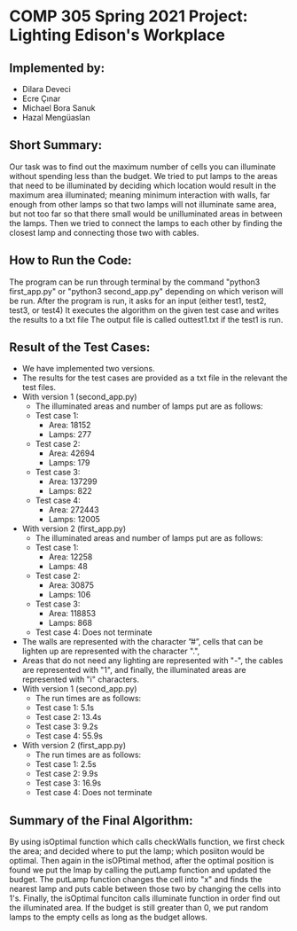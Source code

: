 # COMP 305 Spring 2021 Project: Lighting Edison's Workplace

## Implemented by:
 * Dilara Deveci
 * Ecre Çınar
 * Michael Bora Sanuk
 * Hazal Mengüaslan

## Short Summary:
  Our task was to find out the maximum number of cells you can illuminate without spending less than the budget.
  We tried to put lamps to the areas that need to be illuminated by deciding which location would result in the maximum area illuminated;
  meaning minimum interaction with walls, far enough from other lamps so that two lamps will not illuminate same area, 
  but not too far so that there small would be unilluminated areas in between the lamps. 
  Then we tried to connect the lamps to each other by finding the closest lamp and connecting those two with cables. 
  
    
## How to Run the Code:
  The program can be run through terminal by the command "python3 first_app.py" or "python3 second_app.py" depending on which verison will be run.
  After the program is run, it asks for an input (either test1, test2, test3, or test4)
  It executes the algorithm on the given test case and writes the results to a txt file 
  The output file is called outtest1.txt if the test1 is run.
      
## Result of the Test Cases:
  * We have implemented two versions.
  * The results for the test cases are provided as a txt file in the relevant the test files.
  * With version 1 (second_app.py)
    * The illuminated areas and number of lamps put are as follows:
    * Test case 1:  
      * Area: 18152
      * Lamps: 277
    * Test case 2:  
      * Area: 42694
      * Lamps: 179
    * Test case 3: 
      * Area: 137299
      * Lamps: 822
    * Test case 4: 
      * Area: 272443
      * Lamps: 12005
  * With version 2 (first_app.py)
    * The illuminated areas and number of lamps put are as follows:
    * Test case 1:  
      * Area: 12258
      * Lamps: 48
    * Test case 2:  
      * Area: 30875
      * Lamps: 106
    * Test case 3:  
      * Area: 118853
      * Lamps: 868
    * Test case 4: Does not terminate
  * The walls are represented with the character ”#”, cells that can be lighten up are represented with the character ".",
  * Areas that do not need any lighting are represented with "-", the cables are represented with "1", and finally, the illuminated areas are represented with "i" characters.
  * With version 1 (second_app.py)
    * The run times are as follows:
    * Test case 1: 5.1s
    * Test case 2: 13.4s
    * Test case 3: 9.2s
    * Test case 4: 55.9s
  * With version 2 (first_app.py)
    * The run times are as follows:
    * Test case 1: 2.5s
    * Test case 2: 9.9s
    * Test case 3: 16.9s
    * Test case 4: Does not terminate

## Summary of the Final Algorithm:
  By using isOptimal function which calls checkWalls function, we first check the area; and decided where to put the lamp; which posiiton would be optimal. Then again in the isOPtimal method, after the optimal position is found we put the lmap by calling the putLamp function and updated the budget.
  The putLamp function changes the cell into "x" and finds the nearest lamp and puts cable between those two by changing the cells into 1's.
  Finally, the isOptimal funciton calls illuminate function in order find out the illuminated area.
  If the budget is still greater than 0, we put random lamps to the empty cells as long as the budget allows.
  
    
